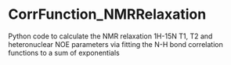 # CorrFunction_NMRRelaxation
Python code to calculate the NMR relaxation 1H-15N T1, T2 and heteronuclear NOE parameters via fitting the N-H bond correlation functions to a sum of exponentials
